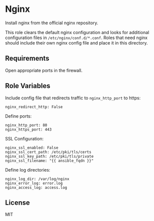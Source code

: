 Nginx
========

Install nginx from the official nginx repository.

This role clears the default nginx configuration and looks for additional configuration files in `/etc/nginx/conf.d/*.conf`. Roles that need nginx should include their own nginx config file and place it in this directory.

Requirements
------------

Open appropriate ports in the firewall.

Role Variables
--------------

Include config file that redirects traffic to `nginx_http_port` to https:

    nginx_redirect_http: False

Define ports:

    nginx_http_port: 80
    nginx_https_port: 443

SSL Configuration:

    nginx_ssl_enabled: False
    nginx_ssl_cert_path: /etc/pki/tls/certs
    nginx_ssl_key_path: /etc/pki/tls/private
    nginx_ssl_filename: "{{ ansible_fqdn }}"

Define log directories:

    nginx_log_dir: /var/log/nginx
    nginx_error_log: error.log
    nginx_access_log: access.log


License
-------

MIT
